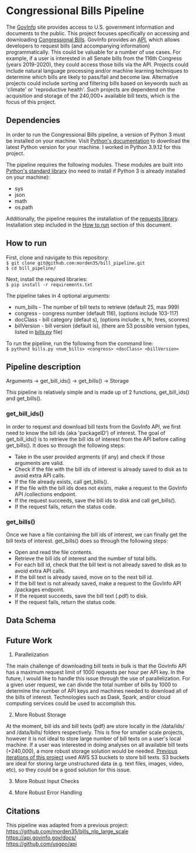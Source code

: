 # Congressional Bills Pipeline

The [GovInfo](https://www.govinfo.gov/) site provides access to U.S. government information and documents to the public. This project focuses specifically on accessing and downloading [Congressional Bills](https://www.govinfo.gov/app/collection/bills). GovInfo provides an [API](https://api.govinfo.gov/docs/), which allows developers to request bills (and accompanying information) programmatically. This could be valuable for a number of use cases. For example, if a user is interested in all Senate bills from the 116th Congress (years 2019-2020), they could access those bills via the API. Projects could include natural language processing and/or machine learning techniques to determine which bills are likely to pass/fail and become law. Alternative projects could include sorting and filtering bills based on keywords such as 'climate' or 'reproductive health'. Such projects are dependend on the acquisition and storage of the 240,000+ available bill texts, which is the focus of this project.

## Dependencies

In order to run the Congressional Bills pipeline, a version of Python 3 must be installed on your machine. Visit [Python's documentation](https://www.python.org/downloads/) to download the latest Python version for your machine. I worked in Python 3.9.12 for this project.

The pipeline requires the following modules. These modules are built into [Python's standard library](https://docs.python.org/3/library/) (no need to install if Python 3 is already installed on your machine):
- sys
- json
- math
- os.path

Additionally, the pipeline requires the installation of the [requests library](https://pypi.org/project/requests/). Installation step included in the [How to run](https://github.com/morden35/bill_pipeline#how-to-run) section of this document.

## How to run

First, clone and navigate to this repository:\
`$ git clone git@github.com:morden35/bill_pipeline.git`\
`$ cd bill_pipeline/`

Next, install the required libraries:\
`$ pip install -r requirements.txt`

The pipeline takes in 4 optional arguments:
- num_bills - The number of bill texts to retrieve (default 25, max 999)
- congress - congress number (default 116), (options include 103-117)
- docClass - bill category (defaut s), (options include: s, hr, hres, sconres)
- billVersion - bill version (default is), (there are 53 possible version types, listed in [bills.py](https://github.com/morden35/bill_pipeline/blob/main/bills.py) file)

To run the pipeline, run the following from the command line:\
`$ python3 bills.py <num_bills> <congress> <docClass> <billVersion>`

## Pipeline description

Arguments -> get_bill_ids() -> get_bills() -> Storage

This pipeline is relatively simple and is made up of 2 functions, get_bill_ids() and get_bills().

### get_bill_ids()

In order to request and download bill texts from the GovInfo API, we first need to know the bill ids (aka 'packageID') of interest. The goal of get_bill_ids() is to retrieve the bill ids of interest from the API before calling get_bills(). It does so through the following steps:

- Take in the user provided argments (if any) and check if those arguments are valid.
- Check if the file with the bill ids of interest is already saved to disk as to avoid extra API calls.
- If the file already exists, call get_bills().
- If the file with the bill ids does not exists, make a request to the GovInfo API \/collections endpoint.
- If the request succeeds, save the bill ids to disk and call get_bills().
- If the request fails, return the status code.

### get_bills()

Once we have a file containing the bill ids of interest, we can finally get the bill texts of interest. get_bills() does so through the following steps:

- Open and read the file contents.
- Retrieve the bill ids of interest and the number of total bills.
- For each bill id, check that the bill text is not already saved to disk as to avoid extra API calls.
- If the bill text is already saved, move on to the next bill id.
- If the bill text is not already saved, make a request to the GovInfo API \/packages endpoint.
- If the request succeeds, save the bill text (.pdf) to disk.
- If the request fails, return the status code.

## Data Schema

## Future Work

1. Parallelization

The main challenge of downloading bill texts in bulk is that the GovInfo API has a maximum request limit of 1000 requests per hour per API key. In the future, I would like to handle this issue through the use of parallelization. For a given user request, we can divide the total number of bills by 1000 to determine the number of API keys and machines needed to download all of the bills of interest. Technologies such as Dask, Spark, and/or cloud computing services could be used to accomplish this.

2. More Robust Storage

At the moment, bill ids and bill texts (pdf) are store locally in the \/data\/ids\/ and \/data\/bills\/ folders respectively. This is fine for smaller scale projects, however it is not ideal to store large number of bill texts on a user's local machine. If a user was interested in doing analyses on all available bill texts (+240,000), a more robust storage solution would be needed. [Previous iterations of this project](https://github.com/morden35/bills_nlp_large_scale) used AWS S3 buckets to store bill texts. S3 buckets are ideal for storing large unstructured data (e.g. text files, images, video, etc), so they could be a good solution for this issue.

3. More Robust Input Checks

4. More Robust Error Handling

## Citations

This pipeline was adapted from a previous project: https://github.com/morden35/bills_nlp_large_scale \
https://api.govinfo.gov/docs/ \
https://github.com/usgpo/api
